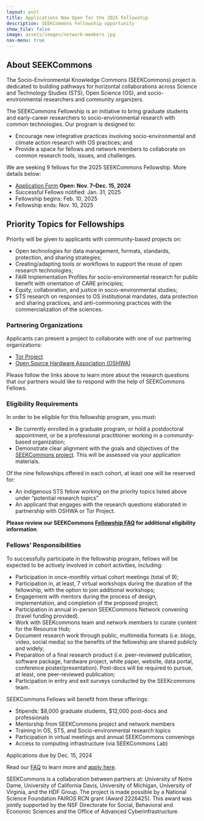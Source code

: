 ```yaml
---
layout: post
title: Applications Now Open for the 2025 Fellowship
description: SEEKCommons Fellowship opportunity
show_tile: false
image: assets/images/network-members.jpg
nav-menu: true
---
```


## About SEEKCommons

The Socio-Environmental Knowledge Commons (SEEKCommons) project is dedicated to building pathways for horizontal collaborations across Science and Technology Studies (STS), Open Science (OS), and socio-environmental researchers and community organizers.

The SEEKCommons Fellowship is an initiative to bring graduate students and early-career researchers to socio-environmental research with common technologies. Our program is designed to:

- Encourage new integrative practices involving socio-environmental and climate action research with OS practices; and
- Provide a space for fellows and network members to collaborate on common research tools, issues, and challenges.

We are seeking 9 fellows for the 2025 SEEKCommons Fellowship. More details below:

- [Application Form](https://form.jotform.com/243046438962159) **Open: Nov. 7–Dec. 15, 2024**
- Successful Fellows notified: Jan. 31, 2025
- Fellowship begins: Feb. 10, 2025 
- Fellowship ends: Nov. 10, 2025

## Priority Topics for Fellowships

Priority will be given to applicants with community-based projects on:
- Open technologies for data management, formats, standards, protection, and sharing strategies;
- Creating/adapting tools or workflows to support the reuse of open research technologies;
- FAIR Implementation Profiles for socio-environmental research for public benefit with orientation of CARE principles; 
- Equity, collaboration, and justice in socio-environmental studies;
- STS research on responses to OS institutional mandates, data protection and sharing practices, and anti-commoning practices with the commercialization of the sciences.

### Partnering Organizations

Applicants can present a project to collaborate with one of our partnering organizations:

- [Tor Project](partnership-tor.html)
- [Open Source Hardware Association (OSHWA)](partnership-oshwa.html)

Please follow the links above to learn more about the research questions that our partners would like to respond with the help of SEEKCommons Fellows.

### Eligibility Requirements

In order to be eligible for this fellowship program, you must:

- Be currently enrolled in a graduate program, or hold a postdoctoral appointment, or be a professional practitioner working in a community-based organization;
- Demonstrate clear alignment with the goals and objectives of the [SEEKCommons project](https://seekcommons.org). This will be assessed via your application materials.

Of the nine fellowships offered in each cohort, at least one will be reserved for:

- An indigenous STS fellow working on the priority topics listed above under “potential research topics”
- An applicant that engages with the research questions elaborated in partnership with OSHWA or Tor Project.

**Please review our SEEKCommons [Fellowship FAQ](fellowship-faq.html) for additional eligibility information**.

### Fellows’ Responsibilities

To successfully participate in the fellowship program, fellows will be expected to be actively involved in cohort activities, including:

- Participation in once-monthly virtual cohort meetings (total of 9);
- Participation in, at least, 7 virtual workshops during the duration of the fellowship, with the option to join additional workshops;
- Engagement with mentors during the process of design, implementation, and completion of the proposed project;
- Participation in annual in-person SEEKCommons Network convening (travel funding provided).
- Work with SEEKcommons team and network members to curate content for the Resource Hub;
- Document research work through public, multimedia formats (i.e. blogs, video, social media) so the benefits of the fellowship are shared publicly and widely;
- Preparation of a final research product (i.e. peer-reviewed publication, software package, hardware project, white paper, website, data portal, conference poster/presentation). Post-docs will be required to pursue, at least, one peer-reviewed publication;
- Participation in entry and exit surveys conducted by the SEEKcommons team.

SEEKCommons Fellows will benefit from these offerings:
- Stipends: $8,000 graduate students, $12,000 post-docs and professionals
- Mentorship from SEEKCommons project and network members
- Training in OS, STS, and Socio-environmental research topics
- Participation in virtual meetings and annual SEEKCommons convenings
- Access to computing infrastructure (via SEEKCommons Lab)

Applications due by Dec. 15, 2024

Read our [FAQ](fellowship-faq.html) to learn more and [apply here](https://form.jotform.com/243046438962159).

SEEKCommons is a collaboration between partners at: University of Notre Dame, University of California Davis, University of Michigan, University of Virginia, and the HDF Group. The project is made possible by a National Science Foundation FAIROS RCN grant (Award 2226425). This award was jointly supported by the NSF Directorate for Social, Behavioral and Economic Sciences and the Office of Advanced Cyberinfrastructure.
